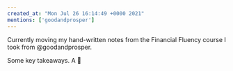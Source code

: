 ```yaml
---
created_at: "Mon Jul 26 16:14:49 +0000 2021"
mentions: ['goodandprosper']
---
```


Currently moving my hand-written notes from the Financial Fluency course I took from @goodandprosper. 

Some key takeaways. A 🧵